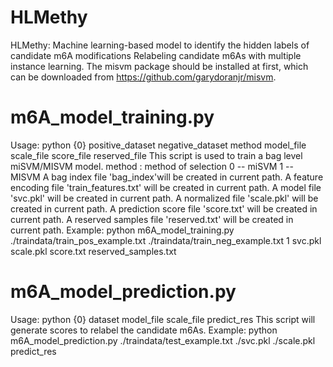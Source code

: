 # HLMethy
 HLMethy: Machine learning-based model to identify the hidden labels of candidate m6A modifications
 Relabeling candidate m6As with multiple instance learning.
 The misvm package should be installed at first, which can be downloaded from https://github.com/garydoranjr/misvm.
# m6A_model_training.py
Usage: python {0} positive_dataset negative_dataset method model_file scale_file score_file reserved_file
This script is used to train a bag level miSVM/MISVM model.
method : method of selection
     0 -- miSVM
     1 -- MISVM
 A bag index file 'bag_index'will be created in current path.
 A feature encoding file 'train_features.txt' will be created in current path.
 A model file 'svc.pkl' will be created in current path.
 A normalized file 'scale.pkl' will be created in current path.
 A prediction score file 'score.txt' will be created in current path.
 A reserved samples file 'reserved.txt' will be created in current path.
 Example: python m6A_model_training.py ./traindata/train_pos_example.txt ./traindata/train_neg_example.txt 1 svc.pkl scale.pkl score.txt reserved_samples.txt
# m6A_model_prediction.py
Usage: python {0} dataset model_file scale_file predict_res
This script will generate scores to relabel the candidate m6As.
Example: python m6A_model_prediction.py ./traindata/test_example.txt ./svc.pkl ./scale.pkl predict_res
 
          
 

